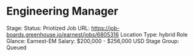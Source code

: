# Engineering Manager

Stage: Status: Priotized
Job URL: https://job-boards.greenhouse.io/earnest/jobs/6805316
Location Type: hybrid
Role Glance: Earnest-EM
Salary: $200,000 - $256,000 USD
Stage Group: Queued